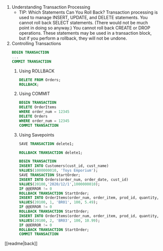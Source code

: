 1. Understanding Transaction Processing
	- TIP: Which Statements Can You Roll Back?
		Transaction processing is used to manage INSERT, UPDATE, and DELETE statements. You cannot roll back SELECT statements. (There would not be much point in doing so anyway.) You cannot roll back CREATE or DROP operations. These statements may be used in a transaction block, but if you perform a rollback, they will not be undone.
2. Controlling Transactions
	```sql
	BEGIN TRANSACTION
	...
	COMMIT TRANSACTION
	```
	1. Using ROLLBACK
		```sql
		DELETE FROM Orders;
		ROLLBACK;
		```
	2. Using COMMIT
		```sql
		BEGIN TRANSACTION
		DELETE OrderItems
		WHERE order_num = 12345
		DELETE Orders
		WHERE order_num = 12345
		COMMIT TRANSACTION
		```
	3. Using Savepoints
		```sql
		SAVE TRANSACTION delete1;
		```
		```sql
		ROLLBACK TRANSACTION delete1;
		```
		```sql
		BEGIN TRANSACTION  
		INSERT INTO Customers(cust_id, cust_name)
		VALUES(1000000010, 'Toys Emporium');  
		SAVE TRANSACTION StartOrder;  
		INSERT INTO Orders(order_num, order_date, cust_id)
		VALUES(20100,'2020/12/1',1000000010);  
		IF @@ERROR != 0
		ROLLBACK TRANSACTION StartOrder;
		INSERT INTO OrderItems(order_num, order_item, prod_id, quantity, item_price)
		VALUES(20100, 1, 'BR01', 100, 5.49);  
		IF @@ERROR != 0
		ROLLBACK TRANSACTION StartOrder;
		INSERT INTO OrderItems(order_num, order_item, prod_id, quantity, item_price)
		VALUES(20100, 2, 'BR03', 100, 10.99);  
		IF @@ERROR != 0
		ROLLBACK TRANSACTION StartOrder;
		COMMIT TRANSACTION
		```

[[readme|back]]